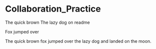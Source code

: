 # Collaboration_Practice

The quick brown
The lazy dog on readme

Fox jumped over

The quick brown fox jumped over the lazy dog and landed on the moon.
